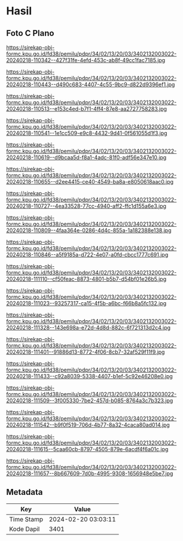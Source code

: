 # Hasil

## Foto C Plano

https://sirekap-obj-formc.kpu.go.id/fd38/pemilu/pdpr/34/02/13/20/03/3402132003022-20240218-110342--427f31fe-4efd-453c-ab8f-49cc1fac7185.jpg

https://sirekap-obj-formc.kpu.go.id/fd38/pemilu/pdpr/34/02/13/20/03/3402132003022-20240218-110443--d490c683-4407-4c55-9bc9-d822d9396ef1.jpg

https://sirekap-obj-formc.kpu.go.id/fd38/pemilu/pdpr/34/02/13/20/03/3402132003022-20240218-110513--e153c4ed-b7f1-4ff4-87e8-aa2727758283.jpg

https://sirekap-obj-formc.kpu.go.id/fd38/pemilu/pdpr/34/02/13/20/03/3402132003022-20240218-110541--1e1cc509-e9c8-4432-9d41-0f561055d1f3.jpg

https://sirekap-obj-formc.kpu.go.id/fd38/pemilu/pdpr/34/02/13/20/03/3402132003022-20240218-110619--d9bcaa5d-f8a1-4adc-81f0-adf56e347e10.jpg

https://sirekap-obj-formc.kpu.go.id/fd38/pemilu/pdpr/34/02/13/20/03/3402132003022-20240218-110655--d2ee4415-ce40-4549-ba8a-e8050618aac0.jpg

https://sirekap-obj-formc.kpu.go.id/fd38/pemilu/pdpr/34/02/13/20/03/3402132003022-20240218-110727--4ea33528-77cc-4940-aff2-ffc1d155a6e3.jpg

https://sirekap-obj-formc.kpu.go.id/fd38/pemilu/pdpr/34/02/13/20/03/3402132003022-20240218-110809--4faa364e-0286-4d4c-855a-1a182388e138.jpg

https://sirekap-obj-formc.kpu.go.id/fd38/pemilu/pdpr/34/02/13/20/03/3402132003022-20240218-110846--a5f9185a-d722-4e07-a0fd-cbcc1777c691.jpg

https://sirekap-obj-formc.kpu.go.id/fd38/pemilu/pdpr/34/02/13/20/03/3402132003022-20240218-111110--cf50feac-8873-4801-b5b7-d54bf01e26b5.jpg

https://sirekap-obj-formc.kpu.go.id/fd38/pemilu/pdpr/34/02/13/20/03/3402132003022-20240218-111023--93257317-ca15-4f5b-a6bc-f66b8a5fc132.jpg

https://sirekap-obj-formc.kpu.go.id/fd38/pemilu/pdpr/34/02/13/20/03/3402132003022-20240218-111328--143e698a-e72d-4d8d-882c-6f721313d2c4.jpg

https://sirekap-obj-formc.kpu.go.id/fd38/pemilu/pdpr/34/02/13/20/03/3402132003022-20240218-111401--91886d13-8772-4f06-8cb7-32af529f11f9.jpg

https://sirekap-obj-formc.kpu.go.id/fd38/pemilu/pdpr/34/02/13/20/03/3402132003022-20240218-111433--c92a8039-5338-4407-b1ef-5c92e46208e0.jpg

https://sirekap-obj-formc.kpu.go.id/fd38/pemilu/pdpr/34/02/13/20/03/3402132003022-20240218-111509--3f005330-7be2-457d-b085-8764a3c7b323.jpg

https://sirekap-obj-formc.kpu.go.id/fd38/pemilu/pdpr/34/02/13/20/03/3402132003022-20240218-111542--b9f0f519-706d-4b77-8a32-4caca80ad014.jpg

https://sirekap-obj-formc.kpu.go.id/fd38/pemilu/pdpr/34/02/13/20/03/3402132003022-20240218-111615--5caa60cb-8797-4505-879e-6acdf4f6a01c.jpg

https://sirekap-obj-formc.kpu.go.id/fd38/pemilu/pdpr/34/02/13/20/03/3402132003022-20240218-111657--8b667609-7d0b-4995-9308-1656948e5be7.jpg


## Metadata

| Key        | Value               |
| ---------- | ------------------- |
| Time Stamp | 2024-02-20 03:03:11 |
| Kode Dapil | 3401                |



